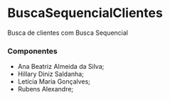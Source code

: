 # BuscaSequencialClientes
Busca de clientes com Busca Sequencial

### Componentes
+ Ana Beatriz Almeida da Silva;
+ Hillary Diniz Saldanha;
+ Letícia Maria Gonçalves;
+ Rubens Alexandre;
